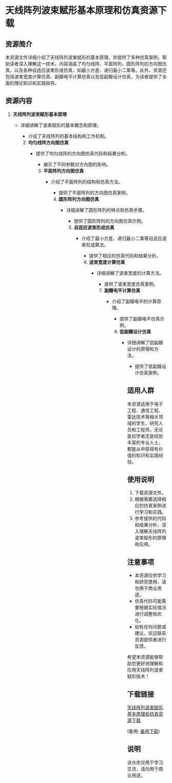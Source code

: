 # 天线阵列波束赋形基本原理和仿真资源下载

## 资源简介

本资源文件详细介绍了天线阵列波束赋形的基本原理，并提供了多种仿真案例，帮助读者深入理解这一技术。内容涵盖了均匀线阵、平面阵列、圆形阵列的方向图仿真，以及各种自适应波束形成仿真，如最小方差、递归最小二乘等。此外，资源还包括波束宽度计算仿真、副瓣电平计算仿真以及低副瓣设计仿真，为读者提供了全面的理论知识和实践指导。

## 资源内容

1. **天线阵列波束赋形基本原理**
   - 详细讲解了波束赋形的基本概念和原理。
      - 介绍了天线阵列的基本结构和工作机制。

      2. **均匀线阵方向图仿真**
         - 提供了均匀线阵的方向图仿真代码和结果分析。
            - 展示了不同参数对方向图的影响。

            3. **平面阵列方向图仿真**
               - 介绍了平面阵列的结构和仿真方法。
                  - 提供了平面阵列的方向图仿真案例。

                  4. **圆形阵列方向图仿真**
                     - 详细讲解了圆形阵列的特点和仿真步骤。
                        - 提供了圆形阵列的方向图仿真示例。

                        5. **自适应波束形成仿真**
                           - 介绍了最小方差、递归最小二乘等自适应波束形成算法。
                              - 提供了相应的仿真代码和结果分析。

                              6. **波束宽度计算仿真**
                                 - 详细讲解了波束宽度的计算方法。
                                    - 提供了波束宽度仿真案例。

                                    7. **副瓣电平计算仿真**
                                       - 介绍了副瓣电平的计算原理。
                                          - 提供了副瓣电平仿真示例。

                                          8. **低副瓣设计仿真**
                                             - 详细讲解了低副瓣设计的原理和方法。
                                                - 提供了低副瓣设计仿真案例。

                                                ## 适用人群

                                                本资源适用于电子工程、通信工程、雷达技术等相关领域的学生、研究人员和工程师。无论是初学者还是经验丰富的专业人士，都能从中获得有价值的知识和实践经验。

                                                ## 使用说明

                                                1. 下载资源文件。
                                                2. 根据需要选择相应的仿真案例进行学习和实践。
                                                3. 参考提供的代码和结果分析，深入理解天线阵列波束赋形的原理和应用。

                                                ## 注意事项

                                                - 本资源仅供学习和研究使用，请勿用于商业用途。
                                                - 仿真代码可能需要根据实际情况进行调整和优化。
                                                - 如有任何问题或建议，欢迎联系资源提供者进行反馈。

                                                希望本资源能够帮助您更好地理解和应用天线阵列波束赋形技术！

                                                ## 下载链接
                                                [天线阵列波束赋形基本原理和仿真资源下载](https://pan.quark.cn/s/44b23cfee199) 

                                                (备用: [备用下载](https://pan.baidu.com/s/1lCKelYMDbpxhcbEutRY64A?pwd=1234))

                                                ## 说明

                                                该仓库仅用于学习交流，请勿用于商业用途。

